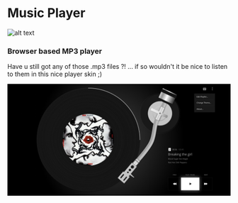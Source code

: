 # Music Player
![alt text](https://img.shields.io/badge/Status-WIP-yellow "StatusBadge")

### Browser based MP3 player
Have u still got any of those .mp3 files ?! ... if so wouldn't it be nice to listen to them in this nice player skin ;)

![mock-01](./001.jpg)
